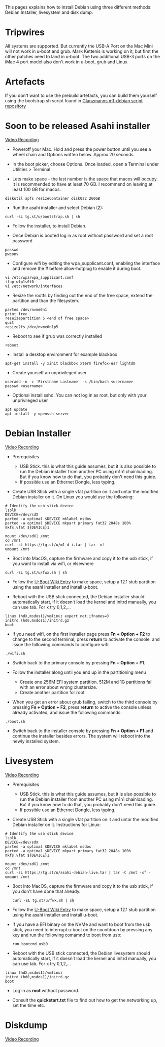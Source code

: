This pages explains how to install Debian using three different methods: Debian Installer, livesystem and disk dump.

# Tripwires
All systems are supported. But currently the USB-A Port on the Mac Mini will not work in u-boot and grub. Mark Kettenis is working on it,
but first the other patches need to land in u-boot. The two additional USB-3 ports on the iMac 4 port model also don't work in u-boot,
grub and Linux.

# Artefacts
If you don't want to use the prebuild artefacts, you can build them yourself using the bootstrap.sh script found in [Glanzmanns m1-debian script repository](https://git.zerfleddert.de/cgi-bin/gitweb.cgi/m1-debian)

# Soon to be released Asahi installer

[Video Recording](https://tg.st/u/debian_asahi_installer.mp4)

* Poweroff your Mac. Hold and press the power button until you see a wheel chain and Options written below. Approx 20 seconds.

* In the boot picker, choose Options. Once loaded, open a Terminal under Utilities > Terminal

* Lets make space - the last number is the space that macos will occupy. It is
recommended to have at least 70 GB. I recommend on leaving at least 100 GB for
macos.

```
diskutil apfs resizeContainer disk0s2 200GB
```

* Run the asahi installer and select Debian (2):
```
curl -sL tg.st/u/bootstrap.sh | sh
```

* Follow the installer, to install Debian.

* Once Debian is booted log in as root without password and set a root password

```
passwd
pwconv
```

* Configure wifi by editing the wpa_supplicant.conf, enabling the interface and remove the # before allow-hotplug to enable it during boot.

```
vi /etc/wpa/wpa_supplicant.conf
ifup wlp1s0f0
vi /etc/network/interfaces
```
* Resize the rootfs by finding out the end of the free space, extend the partition and than the filesystem.

```
parted /dev/nvme0n1
print free
reseizepartition 5 <end of free space>
quit
resize2fs /dev/nvme0n1p5
```

* Reboot to see if grub was correctly installed
```
reboot
```

* Install a desktop environment for example blackbox

```
apt-get install -y xinit blackbox xterm firefox-esr lightdm
```

* Create yourself an unprivileged user

```
useradd -m -c 'Firstname Lastname' -s /bin/bash <username>
passwd <username>
````

* Optional install sshd. You can not log in as root, but only with your unprivileged user

```
apt update
apt install -y openssh-server
```


# Debian Installer
[Video Recording](https://tg.st/u/m1-d-i.mp4)

* Prerequisites

    * USB Stick. this is what this guide assumes, but it is also possible to run the Debian installer from another PC using m1n1 chainloading. But if you know how to do that, you probably don't need this guide.
    * If possible use an Ethernet Dongle, less typing.

* Create USB Stick with a single vfat partition on it and untar the modified Debian installer on it. On Linux you would use the following:

```
# Identify the usb stick device
lsblk
DEVICE=/dev/sdX
parted -a optimal $DEVICE mklabel msdos
parted -a optimal $DEVICE mkpart primary fat32 2048s 100%
mkfs.vfat ${DEVICE}1

mount /dev/sdX1 /mnt
cd /mnt
curl -sL https://tg.st/u/m1-d-i.tar | tar -xf -
umount /mnt
```

* Boot into MacOS, capture the firmware and copy it to the usb stick, if you want to install via wifi, or elsewhere

```
curl -sL tg.st/u/fwx.sh | sh
```

* Follow the [U-Boot Wiki Entry](https://github.com/AsahiLinux/docs/wiki/U-Boot) to make space, setup a 12.1 stub partition using the asahi installer and install u-boot.

* Reboot with the USB stick connected, the Debian installer should automatically start, if it doesn't load the kernel and initrd manually, you can use tab. For x try 0,1,2,...

```
linux (hdX,msdos1)/vmlinuz expert net.ifnames=0
initrd (hd0,msdos1)/initrd.gz
boot
```

* If you need wifi, on the first installer page press **Fn + Option + F2** to change to the second terminal, press **return** to activate the console, and issue the following commands to configure wifi

```
./wifi.sh
```

* Switch back to the primary console by pressing **Fn + Option + F1**.

* Follow the installer along until you end up in the partitioning menu

    * Create one 256M EFI system partition. 512M and 1G partitions fail with an error about wrong clustersize.
    * Create another partition for root

* When you get an error about grub failing, switch to the third console by pressing **Fn + Option + F2**, press **return** to active the console unless already activated, and issue the following commands:

```
./boot.sh
```

* Switch back to the installer console by pressing **Fn + Option + F1** and continue the installer besides errors. The system will reboot into the newly installed system.

# Livesystem
[Video Recording](https://tg.st/u/live.mp4)
* Prerequisites

    * USB Stick. this is what this guide assumes, but it is also possible to run the Debian installer from another PC using m1n1 chainloading. But if you know how to do that, you probably don't need this guide.
    * If possible use an Ethernet Dongle, less typing.

* Create USB Stick with a single vfat partition on it and untar the modified Debian installer on it. Instructions for Linux:

```
# Identify the usb stick device
lsblk
DEVICE=/dev/sdX
parted -a optimal $DEVICE mklabel msdos
parted -a optimal $DEVICE mkpart primary fat32 2048s 100%
mkfs.vfat ${DEVICE}1

mount /dev/sdX1 /mnt
cd /mnt
curl -sL https://tg.st/u/asahi-debian-live.tar | tar -C /mnt -xf -
umount /mnt
```

* Boot into MacOS, capture the firmware and copy it to the usb stick, if you don't have done that already.

      curl -sL tg.st/u/fwx.sh | sh

* Follow the [U-Boot Wiki Entry](https://github.com/AsahiLinux/docs/wiki/U-Boot) to make space, setup a 12.1 stub partition using the asahi installer and install u-boot.

* If you have a EFI binary on the NVMe and want to boot from the usb stick, you need to interrupt u-boot on the countdoun by pressing any key and run the following comamnd to boot from usb:

      run bootcmd_usb0

* Reboot with the USB stick connected, the Debian livesystem should automatically start, if it doesn't load the kernel and initrd manually, you can use tab. For x try 0,1,2,...

```
linux (hdX,msdos1)/vmlinuz
initrd (hd0,msdos1)/initrd.gz
boot
```

* Log in as **root** without password.

* Consult the **quickstart.txt** file to find out how to get the networking up, set the time etc.

# Diskdump
[Video Recording](https://tg.st/u/m1debian.mp4)